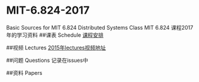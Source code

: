 # MIT-6.824-2017
Basic Sources for MIT 6.824 Distributed Systems Class
MIT 6.824 课程2017年的学习资料
##课表 Schedule
[课程安排](https://pdos.csail.mit.edu/6.824/schedule.html)

##视频 Lectures
[2015年lectures视频地址](https://www.youtube.com/playlist?list=PLkcQbKbegkMqiWf7nF8apfMRL4P4sw8UL)

##问题 Questions
记录在issues中

##资料 Papers
